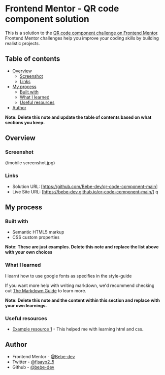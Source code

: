 # Frontend Mentor - QR code component solution

This is a solution to the [QR code component challenge on Frontend Mentor](https://www.frontendmentor.io/challenges/qr-code-component-iux_sIO_H). Frontend Mentor challenges help you improve your coding skills by building realistic projects. 

## Table of contents

- [Overview](#overview)
  - [Screenshot](#screenshot)
  - [Links](#links)
- [My process](#my-process)
  - [Built with](#built-with)
  - [What I learned](#what-i-learned)
  - [Useful resources](#useful-resources)
- [Author](#author)

**Note: Delete this note and update the table of contents based on what sections you keep.**

## Overview

### Screenshot

(/mobile screenshot.jpg)

### Links

- Solution URL: [https://github.com/Bebe-dev/qr-code-component-main]
- Live Site URL: [https://bebe-dev.github.io/qr-code-component-main/]
q

## My process

### Built with

- Semantic HTML5 markup
- CSS custom properties

**Note: These are just examples. Delete this note and replace the list above with your own choices**

### What I learned

I learnt how to use google fonts as specifies in the style-guide

If you want more help with writing markdown, we'd recommend checking out [The Markdown Guide](https://www.markdownguide.org/) to learn more.

**Note: Delete this note and the content within this section and replace with your own learnings.**

### Useful resources

- [Example resource 1](https://www.w3schools.com) - This helped me with learning html and css.

## Author


- Frontend Mentor - [@Bebe-dev](https://www.frontendmentor.io/profile/bebe-dev)
- Twitter - [@fisayo2_5](https://www.twitter.com/fisayo2_5)
- Github -
[@bebe-dev](https://github.com/Bebe-dev)


